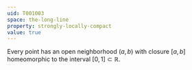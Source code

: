 ```yaml
---
uid: T001003
space: the-long-line
property: strongly-locally-compact
value: true
---
```

Every point has an open neighborhood $(a,b)$ with closure $[a,b]$ homeomorphic to the interval $[0,1] \subset \mathbb{R}$.

